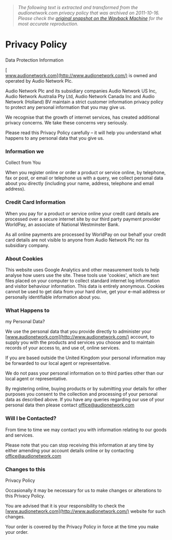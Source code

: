 > *The following text is extracted and transformed from the audionetwork.com privacy policy that was archived on 2011-10-16. Please check the [original snapshot on the Wayback Machine](https://web.archive.org/web/20111016171050id_/http%3A//www.audionetwork.com/content/uk/about-us/privacy-policy) for the most accurate reproduction.*

# Privacy Policy

###   
Data Protection Information

[  
www.audionetwork.com](http://www.audionetwork.com/) is owned and operated by Audio Network Plc.

Audio Network Plc and its subsidiary companies Audio Network US Inc, Audio Network Australia Pty Ltd, Audio Network Canada Inc and Audio Network (Holland) BV maintain a strict customer information privacy policy to protect any personal information that you may give us.

We recognise that the growth of internet services, has created additional privacy concerns. We take these concerns very seriously.

Please read this Privacy Policy carefully – it will help you understand what happens to any personal data that you give us.

### Information we  
Collect from You

When you register online or order a product or service online, by telephone, fax or post, or email or telephone us with a query, we collect personal data about you directly (including your name, address, telephone and email address).

### Credit Card Information

When you pay for a product or service online your credit card details are processed over a secure internet site by our third party payment provider WorldPay, an associate of National Westminster Bank.

As all online payments are processed by WorldPay on our behalf your credit card details are not visible to anyone from Audio Network Plc nor its subsidiary company.

### About Cookies

This website uses Google Analytics and other measurement tools to help analyse how users use the site. These tools use 'cookies', which are text files placed on your computer to collect standard internet log information and visitor behaviour information. This data is entirely anonymous. Cookies cannot be used to get data from your hard drive, get your e-mail address or personally identifiable information about you.

### What Happens to   
my Personal Data?

We use the personal data that you provide directly to administer your  [www.audionetwork.com](http://www.audionetwork.com/) account, to supply you with the products and services you choose and to maintain records of your access to, and use of, online services. 

If you are based outside the United Kingdom your personal information may be forwarded to our local agent or representative. 

We do not pass your personal information on to third parties other than our local agent or representative.

By registering online, buying products or by submitting your details for other purposes you consent to the collection and processing of your personal data as described above. If you have any queries regarding our use of your personal data then please contact [office@audionetwork.com](mailto:office@audionetwork.com)

### Will I be Contacted?

From time to time we may contact you with information relating to our goods and services.

Please note that you can stop receiving this information at any time by either amending your account details online or by contacting [office@audionetwork.com](mailto:office@audionetwork.com)

### Changes to this   
Privacy Policy

Occasionally it may be necessary for us to make changes or alterations to this Privacy Policy.

You are advised that it is your responsibility to check the [www.audionetwork.com](http://www.audionetwork.com/) website for such changes.

Your order is covered by the Privacy Policy in force at the time you make your order.
